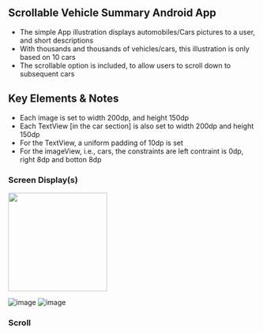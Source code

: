 ## Scrollable Vehicle Summary Android App
- The simple App illustration displays automobiles/Cars pictures to a user, and short descriptions
- With thousands and thousands of vehicles/cars, this illustration is only based on 10 cars
- The scrollable option is included, to allow users to scroll down to subsequent cars
## Key Elements & Notes
- Each image is set to width 200dp, and height 150dp
- Each TextView [in the car section] is also set to width 200dp and height 150dp
- For the TextView, a uniform padding of 10dp is set
- For the imageView, i.e., cars, the constraints are left contraint is 0dp, right 8dp and botton 8dp
### Screen Display(s)
<img src="https://user-images.githubusercontent.com/77758884/142398739-d95e66f4-45c3-41a7-8d32-3d913f0c7439.png" width=200px />

![image](https://user-images.githubusercontent.com/77758884/142397692-0559f74b-c0f0-4b53-8339-bb5d4066e5e0.png)
![image](https://user-images.githubusercontent.com/77758884/142398057-62d22be7-d4f3-4b6c-b52f-f20417c7dd95.png)

### Scroll



